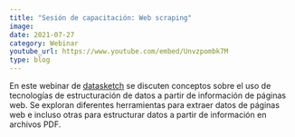 ```yaml
---
title: "Sesión de capacitación: Web scraping"
image: 
date: 2021-07-27
category: Webinar
youtube_url: https://www.youtube.com/embed/Unvzpombk7M
type: blog
---
```


En este webinar de [datasketch](http://datasketch.co) se discuten conceptos sobre el uso de tecnologías de estructuración de datos a partir de información de páginas web. Se exploran diferentes herramientas para extraer datos de páginas web e incluso otras para estructurar datos a partir de información en archivos PDF. 

